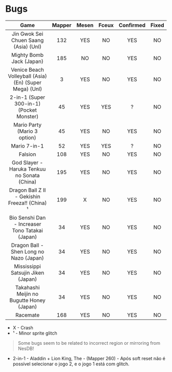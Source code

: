 # Bugs

|                          Game                          | Mapper | Mesen | Fceux | Confirmed | Fixed |
|:------------------------------------------------------:|:------:|:-----:|:-----:|:---------:|:-----:|
|         Jin Gwok Sei Chuen Saang (Asia) (Unl)          |  132   |  YES  |  NO   |    YES    |  NO   |
|                Mighty Bomb Jack (Japan)                |  185   |  NO   |  NO   |    YES    |  NO   |
| Venice Beach Volleyball (Asia) (En) (Super Mega) (Unl) |   3    |  YES  |  NO   |    YES    |  NO   |
|        2-in-1 (Super 300-in-1) (Pocket Monster)        |   45   |  YES  |  YES  |     ?     |  NO   |
|              Mario Party (Mario 3 option)              |   45   |  YES  |  NO   |    YES    |  NO   |
|                      Mario 7-in-1                      |   52   |  YES  |  YES  |     ?     |  NO   |
|                        Falsion                         |  108   |  YES  |  NO   |    YES    |  NO   |
|      God Slayer - Haruka Tenkuu no Sonata (China)      |  195   |  YES  |  NO   |    YES    |  NO   |
|     Dragon Ball Z II - Gekishin Freeza!! (China) ¹     |  199   |   X   |  NO   |    YES    |  NO   |
|    Bio Senshi Dan - Increaser Tono Tatakai (Japan)     |   34   |  YES  |  NO   |    YES    |  NO   |
|        Dragon Ball - Shen Long no Nazo (Japan)         |   34   |  YES  |  NO   |    YES    |  NO   |
|           Mississippi Satsujin Jiken (Japan)           |   34   |  YES  |  NO   |    YES    |  NO   |
|       Takahashi Meijin no Bugutte Honey (Japan)        |   34   |  YES  |  NO   |    YES    |  NO   |
|                        Racemate                        |  168   |  YES  |  NO   |    YES    |  NO   |

* X - Crash
* ¹ - Minor sprite glitch

> Some bugs seem to be related to incorrect region or mirroring from NesDB!

* 2-in-1 - Aladdin + Lion King, The - (Mapper 260) - Após soft reset não é
  possível selecionar o jogo 2, e o jogo 1 está com glitch.
